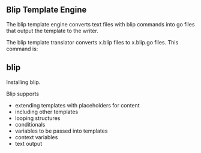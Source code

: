 ## Blip Template Engine

The blip template engine converts text files with blip commands into go files that output the template to the writer.

The blip template translator converts x.blip files to x.blip.go files.  This command is:

## blip

Installing blip.

Blip supports 

* extending templates with placeholders for content
* including other templates 
* looping structures 
* conditionals
* variables to be passed into templates
* context variables
* text output






